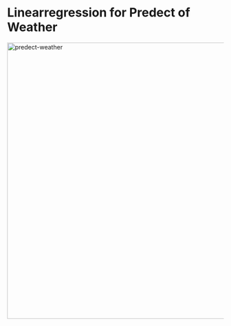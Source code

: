 # Linearregression for Predect of Weather
<img width="644" alt="predect-weather" src="https://user-images.githubusercontent.com/99666586/222340366-86ca166c-1df1-44a4-b1dc-03fa6d168527.png">
